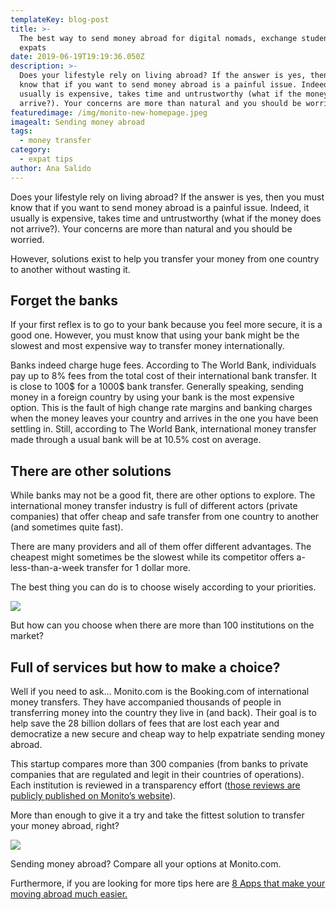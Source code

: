 ```yaml
---
templateKey: blog-post
title: >-
  The best way to send money abroad for digital nomads, exchange students and
  expats
date: 2019-06-19T19:19:36.050Z
description: >-
  Does your lifestyle rely on living abroad? If the answer is yes, then you must
  know that if you want to send money abroad is a painful issue. Indeed, it
  usually is expensive, takes time and untrustworthy (what if the money does not
  arrive?). Your concerns are more than natural and you should be worried.
featuredimage: /img/monito-new-homepage.jpeg
imagealt: Sending money abroad
tags:
  - money transfer
category:
  - expat tips
author: Ana Salido
---
```

Does your lifestyle rely on living abroad? If the answer is yes, then you must know that if you want to send money abroad is a painful issue. Indeed, it usually is expensive, takes time and untrustworthy (what if the money does not arrive?). Your concerns are more than natural and you should be worried.

However, solutions exist to help you transfer your money from one country to another without wasting it. 

## Forget the banks

If your first reflex is to go to your bank because you feel more secure, it is a good one. However, you must know that using your bank might be the slowest and most expensive way to transfer money internationally.

Banks indeed charge huge fees. According to The World Bank, individuals pay up to 8% fees from the total cost of their international bank transfer. It is close to 100$ for a 1000$ bank transfer. Generally speaking, sending money in a foreign country by using your bank is the most expensive option. This is the fault of high change rate margins and banking charges when the money leaves your country and arrives in the one you have been settling in. Still, according to The World Bank, international money transfer made through a usual bank will be at 10.5% cost on average.

## There are other solutions

While banks may not be a good fit, there are other options to explore. The international money transfer industry is full of different actors (private companies) that offer cheap and safe transfer from one country to another (and sometimes quite fast).

There are many providers and all of them offer different advantages. The cheapest might sometimes be the slowest while its competitor offers a-less-than-a-week transfer for 1 dollar more.

The best thing you can do is to choose wisely according to your priorities.

![](/img/0a0d2c4639f1cb8342c63080595b2a4242c2a5ef_bar-chart-transfer-to-india-homepage-english.png)

But how can you choose when there are more than 100 institutions on the market?

## Full of services but how to make a choice?

Well if you need to ask… Monito.com is the Booking.com of international money transfers. They have accompanied thousands of people in transferring money into the country they live in (and back). Their goal is to help save the 28 billion dollars of fees that are lost each year and democratize a new secure and cheap way to help expatriate sending money abroad. 

This startup compares more than 300 companies (from banks to private companies that are regulated and legit in their countries of operations). Each institution is reviewed in a transparency effort ([those reviews are publicly published on Monito’s website](https://www.monito.com/en/money-transfer-services)).

More than enough to give it a try and take the fittest solution to transfer your money abroad, right?  

![](/img/monito_aru8250.jpg)

Sending money abroad? Compare all your options at Monito.com. 

Furthermore, if you are looking for more tips here are [8 Apps that make your moving abroad much easier.](https://thexpatmagazine.com/2019/expat-life/8-apps-to-make-moving-abroad-easier-infographic/)
